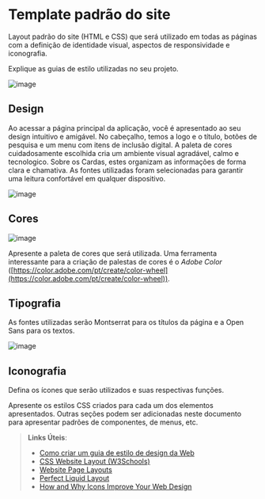# Template padrão do site

Layout padrão do site (HTML e CSS) que será utilizado em todas as páginas com a definição de identidade visual, aspectos de responsividade e iconografia.

Explique as guias de estilo utilizadas no seu projeto.

![image](https://github.com/ICEI-PUC-Minas-PMV-SI/pmv-si-2024-1-pe1-t2-desinformacaodigital/assets/160979479/84b054d9-5ab9-4469-8b44-0434182aeab1)


## Design

Ao acessar a página principal da aplicação, você é apresentado ao seu design intuitivo e amigável. No cabeçalho, temos a logo e o título, botões de pesquisa e um menu com itens de inclusão digital.
A paleta de cores cuidadosamente escolhida cria um ambiente visual agradável, calmo e tecnologico. Sobre os Cardas, estes organizam as informações de forma clara e chamativa. As fontes utilizadas foram selecionadas para garantir uma leitura confortável em qualquer dispositivo.

![image](https://github.com/ICEI-PUC-Minas-PMV-SI/pmv-si-2024-1-pe1-t2-desinformacaodigital/assets/160979479/06302cf0-fe26-402b-883d-2cd9f84d247d)


## Cores

![image](https://github.com/ICEI-PUC-Minas-PMV-SI/pmv-si-2024-1-pe1-t2-desinformacaodigital/assets/160187639/2d8aa6c9-152c-49d8-87ce-559d4571f2ec)

Apresente a paleta de cores que será utilizada. Uma ferramenta interessante para a criação de palestas de cores é o *Adobe Color* ([https://color.adobe.com/pt/create/color-wheel](https://color.adobe.com/pt/create/color-wheel)).


## Tipografia

As fontes utilizadas serão Montserrat para os títulos da página e a Open Sans para os textos. 

![image](https://github.com/ICEI-PUC-Minas-PMV-SI/pmv-si-2024-1-pe1-t2-desinformacaodigital/assets/160979479/84fe42d4-823d-434d-a78a-90978bc38018)







## Iconografia

Defina os ícones que serão utilizados e suas respectivas funções.

Apresente os estilos CSS criados para cada um dos elementos apresentados.
Outras seções podem ser adicionadas neste documento para apresentar padrões de componentes, de menus, etc.


> **Links Úteis**:
>
> -  [Como criar um guia de estilo de design da Web](https://edrodrigues.com.br/blog/como-criar-um-guia-de-estilo-de-design-da-web/#)
> - [CSS Website Layout (W3Schools)](https://www.w3schools.com/css/css_website_layout.asp)
> - [Website Page Layouts](http://www.cellbiol.com/bioinformatics_web_development/chapter-3-your-first-web-page-learning-html-and-css/website-page-layouts/)
> - [Perfect Liquid Layout](https://matthewjamestaylor.com/perfect-liquid-layouts)
> - [How and Why Icons Improve Your Web Design](https://usabilla.com/blog/how-and-why-icons-improve-you-web-design/)
